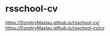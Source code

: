 # rsschool-cv
https://DzmitryMaslau.github.io/rsschool-cv/ 
https://DzmitryMaslau.github.io/rsschool-cv/cv
